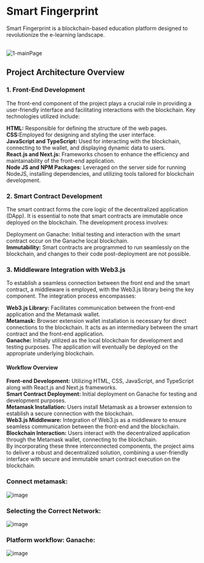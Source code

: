 # Smart Fingerprint

Smart Fingerprint is a blockchain-based education platform designed to revolutionize the e-learning landscape.</br></br>

![1-mainPage](https://user-images.githubusercontent.com/83820363/223975924-b234e1a7-1b4d-474b-baae-0639b6c0f829.png)


<h2> Project Architecture Overview</h2>
<h3> 1. Front-End Development</h3>
The front-end component of the project plays a crucial role in providing a user-friendly interface and facilitating interactions with the blockchain. Key technologies utilized include:</br>

<b>HTML:</b> Responsible for defining the structure of the web pages.</br>
<b>CSS:</b>Employed for designing and styling the user interface.</br>
<b>JavaScript and TypeScript:</b> Used for interacting with the blockchain, connecting to the wallet, and displaying dynamic data to users.</br>
<b>React.js and Next.js:</b> Frameworks chosen to enhance the efficiency and maintainability of the front-end application.</br>
<b>Node JS and NPM Packages:</b> Leveraged on the server side for running NodeJS, installing dependencies, and utilizing tools tailored for blockchain development.</br>

<h3> 2. Smart Contract Development</h3>
The smart contract forms the core logic of the decentralized application (DApp). It is essential to note that smart contracts are immutable once deployed on the blockchain. The development process involves:</br>

Deployment on Ganache: Initial testing and interaction with the smart contract occur on the Ganache local blockchain.</br>
<b>Immutability:</b> Smart contracts are programmed to run seamlessly on the blockchain, and changes to their code post-deployment are not possible.</br>

<h3> 3. Middleware Integration with Web3.js</h3>
To establish a seamless connection between the front end and the smart contract, a middleware is employed, with the Web3.js library being the key component. The integration process encompasses:</br>

<b>Web3.js Library:</b> Facilitates communication between the front-end application and the Metamask wallet.</br>
<b>Metamask:</b> Browser extension wallet installation is necessary for direct connections to the blockchain. It acts as an intermediary between the smart contract and the front-end application.</br>
<b>Ganache:</b> Initially utilized as the local blockchain for development and testing purposes. The application will eventually be deployed on the appropriate underlying blockchain.</br>
<h4>Workflow Overview</h4>
<b>Front-end Development:</b> Utilizing HTML, CSS, JavaScript, and TypeScript along with React.js and Next.js frameworks.</br>
<b>Smart Contract Deployment:</b> Initial deployment on Ganache for testing and development purposes.</br>
<b>Metamask Installation:</b> Users install Metamask as a browser extension to establish a secure connection with the blockchain.</br>
<b>Web3.js Middleware:</b> Integration of Web3.js as a middleware to ensure seamless communication between the front-end and the blockchain.</br>
<b>Blockchain Interaction:</b> Users interact with the decentralized application through the Metamask wallet, connecting to the blockchain.</br>
By incorporating these three interconnected components, the project aims to deliver a robust and decentralized solution, combining a user-friendly interface with secure and immutable smart contract execution on the blockchain.</br>


### Connect metamask: 
![image](https://github.com/ChaimaaNairi/Smart_fingerPrint/assets/83820363/dd8375dc-0628-4d5d-a77e-a907e9086db8)

### Selecting the Correct Network: 
![image](https://github.com/ChaimaaNairi/Smart_fingerPrint/assets/83820363/809ec468-dac3-437a-8ac8-350884157bea)

### Platform workflow: Ganache:
![image](https://github.com/ChaimaaNairi/Smart_fingerPrint/assets/83820363/c0bb6cdf-df28-4986-8448-ced80742bbf0)



